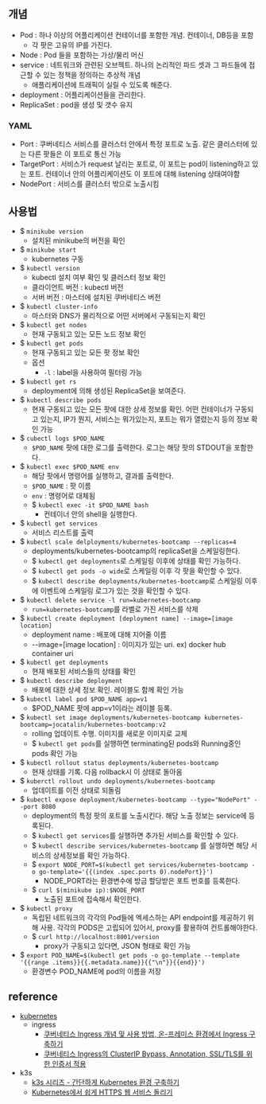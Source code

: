 ## 개념
- Pod : 하나 이상의 어플리케이션 컨테이너를 포함한 개념. 컨테이너, DB등을 포함
  - 각 팟은 고유의 IP를 가진다.
- Node : Pod 들을 포함하는 가상/물리 머신
- service : 네트워크와 관련된 오브젝트. 하나의 논리적인 파드 셋과 그 파드들에 접근할 수 있는 정책을 정의하는 추상적 개념
  - 애플리케이션에 트래픽이 실릴 수 있도록 해준다.
- deployment : 어플리케이션들을 관리한다.
- ReplicaSet : pod을 생성 및 갯수 유지

### YAML
- Port : 쿠버네티스 서비스를 클러스터 안에서 특정 포트로 노출. 같은 클러스터에 있는 다른 팟들은 이 포트로 통신 가능
- TargetPort : 서비스가 request 날리는 포트로, 이 포트는 pod이 listening하고 있는 포트. 컨테이너 안의 어플리케이션도 이 포트에 대해 listening 상태여야함
- NodePort : 서비스를 클러스터 밖으로 노출시킴

## 사용법
- $ `minikube version`
  - 설치된 minikube의 버전을 확인
- $ `minikube start`
  - kubernetes 구동
- $ `kubectl version`
  - kubectl 설치 여부 확인 및 클러스터 정보 확인
  - 클라이언트 버전 : kubectl 버전
  - 서버 버전 : 마스터에 설치된 쿠버네티스 버전
- $ `kubectl cluster-info`
  - 마스터와 DNS가 물리적으로 어떤 서버에서 구동되는지 확인
- $ `kubectl get nodes`
  - 현재 구동되고 있는 모든 노드 정보 확인
- $ `kubectl get pods`
  - 현재 구동되고 있는 모든 팟 정보 확인
  - 옵션
    - `-l` : label을 사용하여 필터링 가능
- $ `kubectl get rs`
  - deployment에 의해 생성된 ReplicaSet을 보여준다.
- $ `kubectl describe pods`
  - 현재 구동되고 있는 모든 팟에 대한 상세 정보를 확인. 어떤 컨테이너가 구동되고 있는지, IP가 뭔지, 서비스는 뭐가있는지, 포트는 뭐가 열렸는지 등의 정보 확인 가능
- $ `cubectl logs $POD_NAME`
  - `$POD_NAME` 팟에 대한 로그를 출력한다. 로그는 해당 팟의 STDOUT을 포함한다.
- $ `kubectl exec $POD_NAME env`
  - 해당 팟에서 명령어를 실행하고, 결과를 출력한다.
  - `$POD_NAME` : 팟 이름
  - `env` : 명령어로 대체됨
  - $ `kubectl exec -it $POD_NAME bash`
    - 컨테이너 안의 shell을 실행한다.
- $ `kubectl get services`
  - 서비스 리스트를 출력
- $ `kubectl scale delployments/kubernetes-bootcamp --replicas=4`
  - deployments/kubernetes-bootcamp의 replicaSet을 스케일링한다.
  - $ `kubectl get deployments`로 스케일링 이후에 상태를 확인 가능하다.
  - $ `kubectl get pods -o wide`로 스케일링 이후 각 팟을 확인할 수 있다.
  - $ `kubectl describe deployments/kubernetes-bootcamp`로 스케일링 이후에 이벤트에 스케일링 로그가 있는 것을 확인할 수 있다.
- $ `kubectl delete service -l run=kubernetes-bootcamp`
  - `run=kubernetes-bootcamp`를 라벨로 가진 서비스를 삭제
- $ `kubectl create deployment [deployment name] --image=[image location]`
  - deployment name : 배포에 대해 지어줄 이름
  - --image=[image location] : 이미지가 있는 uri. ex) docker hub container uri
- $ `kubectl get deployments`
  - 현재 배포된 서비스들의 상태를 확인
- $ `kubectl describe deployment`
  - 배포에 대한 상세 정보 확인. 레이블도 함께 확인 가능
- $ `kubectl label pod $POD_NAME app=v1`
  - $POD_NAME 팟에 app=v1이라는 레이블 등록.
- $ `kubectl set image deployments/kubernetes-bootcamp kubernetes-bootcamp=jocatalin/kubernetes-bootcamp:v2`
  - rolling 업데이트 수행. 이미지를 새로운 이미지로 교체
  - $ `kubectl get pods`를 실행하면 terminating된 pods와 Running중인 pods 확인 가능
- $ `kubectl rollout status deployments/kubernetes-bootcamp`
  - 현재 상태를 기록. 다음 rollback시 이 상태로 돌아옴
- $ `kuberctl rollout undo deployments/kubernetes-bootcamp`
  - 업데이트를 이전 상태로 되돌림
- $ `kubectl expose deployment/kubernetes-bootcamp --type="NodePort" --port 8080`
  - deployment의 특정 팟의 포트를 노출시킨다. 해당 노출 정보는 service에 등록된다.
  - $ `kubectl get services`를 실행하면 추가된 서비스를 확인할 수 있다.
  - $ `kubectl describe services/kubernetes-bootcamp` 를 실행하면 해당 서비스의 상세정보를 확인 가능하다. 
  - $ `export NODE_PORT=$(kubectl get services/kubernetes-bootcamp -o go-template='{{(index .spec.ports 0).nodePort}}')`
    - NODE_PORT라는 환경변수에 방금 할당받은 포트 번호를 등록한다.
  - $ `curl $(minikube ip):$NODE_PORT`
    - 노출된 포트에 접속해서 확인한다.
- $ `kubectl proxy`
  - 독립된 네트워크의 각각의 Pod들에 엑세스하는 API endpoint를 제공하기 위해 사용. 각각의 PODS은 고립되어 있어서, proxy를 활용하여 컨트롤해야한다.
  - $ `curl http://localhost:8001/version`
    - proxy가 구동되고 있다면, JSON 형태로 확인 가능
- $ `export POD_NAME=$(kubectl get pods -o go-template --template '{{range .items}}{{.metadata.name}}{{"\n"}}{{end}}')`
  - 환경변수 POD_NAME에 pod의 이름을 저장
  
  
## reference
- [kubernetes](https://kubernetes.io/ko/docs/tutorials/kubernetes-basics/create-cluster/cluster-interactive/)
  - ingress
    - [쿠버네티스 Ingress 개념 및 사용 방법, 온-프레미스 환경에서 Ingress 구축하기](https://blog.naver.com/PostView.nhn?blogId=alice_k106&logNo=221502890249&parentCategoryNo=&categoryNo=&viewDate=&isShowPopularPosts=false&from=postView)
    - [쿠버네티스 Ingress의 ClusterIP Bypass, Annotation, SSL/TLS를 위한 인증서 적용](https://blog.naver.com/PostView.nhn?blogId=alice_k106&logNo=221503924911&parentCategoryNo=&categoryNo=&viewDate=&isShowPopularPosts=false&from=postView)
- k3s
  - [k3s 시리즈 - 간단하게 Kubernetes 환경 구축하기](https://si.mpli.st/dev/2020-01-01-easy-k8s-with-k3s/)
  - [Kubernetes에서 쉽게 HTTPS 웹 서비스 돌리기](https://si.mpli.st/dev/2020-03-01-k3s-https/)

